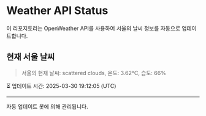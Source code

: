 
# Weather API Status

이 리포지토리는 OpenWeather API를 사용하여 서울의 날씨 정보를 자동으로 업데이트합니다.

## 현재 서울 날씨
> 서울의 현재 날씨: scattered clouds, 온도: 3.62°C, 습도: 66%

⏳ 업데이트 시간: 2025-03-30 19:12:05 (UTC)

---
자동 업데이트 봇에 의해 관리됩니다.
